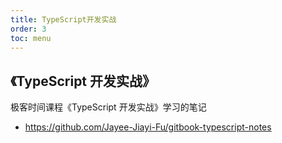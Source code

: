 ```yaml
---
title: TypeScript开发实战
order: 3
toc: menu
---
```


## 《TypeScript 开发实战》

极客时间课程《TypeScript 开发实战》学习的笔记

- https://github.com/Jayee-Jiayi-Fu/gitbook-typescript-notes
